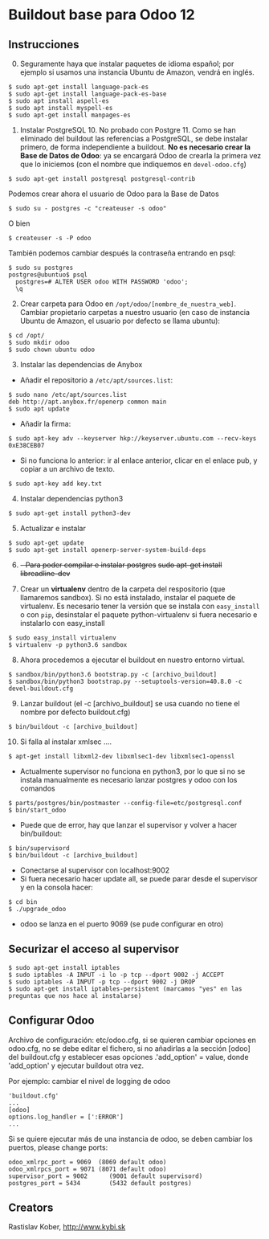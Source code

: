 # Buildout base para Odoo 12

## Instrucciones
0. Seguramente haya que instalar paquetes de idioma español; por ejemplo si usamos una instancia Ubuntu de Amazon, vendrá en inglés.
```
$ sudo apt-get install language-pack-es
$ sudo apt-get install language-pack-es-base
$ sudo apt install aspell-es
$ sudo apt install myspell-es
$ sudo apt-get install manpages-es
```

1. Instalar PostgreSQL 10. No probado con Postgre 11. 
Como se han eliminado del buildout las referencias a PostgreSQL, se debe instalar primero, de forma independiente a buildout. 
**No es necesario crear la Base de Datos de Odoo**: ya se encargará Odoo de crearla la primera vez que lo iniciemos (con el nombre que indiquemos en `devel-odoo.cfg`)
```
$ sudo apt-get install postgresql postgresql-contrib
```
Podemos crear ahora el usuario de Odoo para la Base de Datos
```
$ sudo su - postgres -c "createuser -s odoo"
```
O bien 
```
$ createuser -s -P odoo
```
También podemos cambiar después la contraseña entrando en psql:
```
$ sudo su postgres
postgres@ubuntuo$ psql
  postgres=# ALTER USER odoo WITH PASSWORD 'odoo';
  \q
```

2. Crear carpeta para Odoo en `/opt/odoo/[nombre_de_nuestra_web]`. Cambiar propietario carpetas a nuestro usuario (en caso de instancia Ubuntu de Amazon, el usuario por defecto se llama ubuntu):
```
$ cd /opt/
$ sudo mkdir odoo
$ sudo chown ubuntu odoo

```

3. Instalar las dependencias de Anybox
* Añadir el repositorio a `/etc/apt/sources.list`:
```
$ sudo nano /etc/apt/sources.list
deb http://apt.anybox.fr/openerp common main
$ sudo apt update
```
* Añadir la firma:
```
$ sudo apt-key adv --keyserver hkp://keyserver.ubuntu.com --recv-keys 0xE38CEB07
```
* Si no funciona lo anterior: ir al enlace anterior, clicar en el enlace pub, y copiar a un archivo de texto.
```
$ sudo apt-key add key.txt
```

4. Instalar dependencias python3
```
$ sudo apt-get install python3-dev
```

5. Actualizar e instalar
```
$ sudo apt-get update
$ sudo apt-get install openerp-server-system-build-deps
```

6. <del>- Para poder compilar e instalar postgres</del>
<del>sudo apt-get install libreadline-dev</del>

7. Crear un **virtualenv** dentro de la carpeta del respositorio (que llamaremos sandbox).
Si no está instalado, instalar el paquete de virtualenv. 
Es necesario tener la versión que se instala con `easy_install` o con `pip`, desinstalar el paquete python-virtualenv si fuera necesario e instalarlo con easy_install
```
$ sudo easy_install virtualenv
$ virtualenv -p python3.6 sandbox
```

8. Ahora procedemos a ejecutar el buildout en nuestro entorno virtual.
```
$ sandbox/bin/python3.6 bootstrap.py -c [archivo_buildout]
$ sandbox/bin/python3 bootstrap.py --setuptools-version=40.8.0 -c devel-buildout.cfg
```

9. Lanzar buildout (el -c [archivo_buildout] se usa cuando no tiene el nombre por defecto buildout.cfg)

```
$ bin/buildout -c [archivo_buildout]
```

10. Si falla al instalar xmlsec ....
```
$ apt-get install libxml2-dev libxmlsec1-dev libxmlsec1-openssl
```

- Actualmente supervisor no funciona en python3, por lo que si no se instala manualmente es necesario lanzar postgres y odoo con los comandos
```
$ parts/postgres/bin/postmaster --config-file=etc/postgresql.conf
$ bin/start_odoo
```

- Puede que de error, hay que lanzar el supervisor y volver a hacer bin/buildout:
```
$ bin/supervisord
$ bin/buildout -c [archivo_buildout]
```

- Conectarse al supervisor con localhost:9002
- Si fuera necesario hacer update all, se puede parar desde el supervisor y en la consola hacer:
```
$ cd bin
$ ./upgrade_odoo
```
- odoo se lanza en el puerto 9069 (se pude configurar en otro)

## Securizar el acceso al supervisor
```
$ sudo apt-get install iptables
$ sudo iptables -A INPUT -i lo -p tcp --dport 9002 -j ACCEPT
$ sudo iptables -A INPUT -p tcp --dport 9002 -j DROP
$ sudo apt-get install iptables-persistent (marcamos "yes" en las preguntas que nos hace al instalarse)
```

## Configurar Odoo
Archivo de configuración: etc/odoo.cfg, si se quieren cambiar opciones en  odoo.cfg, no se debe editar el fichero,
si no añadirlas a la sección [odoo] del buildout.cfg
y establecer esas opciones .'add_option' = value, donde 'add_option'  y ejecutar buildout otra vez.

Por ejemplo: cambiar el nivel de logging de odoo
```
'buildout.cfg'
...
[odoo]
options.log_handler = [':ERROR']
...
```

Si se quiere ejecutar más de una instancia de odoo, se deben cambiar los puertos,
please change ports:
```
odoo_xmlrpc_port = 9069  (8069 default odoo)
odoo_xmlrpcs_port = 9071 (8071 default odoo)
supervisor_port = 9002      (9001 default supervisord)
postgres_port = 5434        (5432 default postgres)
```

## Creators

Rastislav Kober, http://www.kybi.sk
